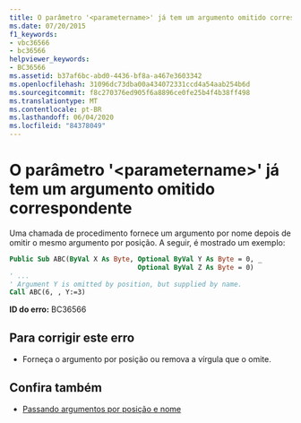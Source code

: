 ```yaml
---
title: O parâmetro '<parametername>' já tem um argumento omitido correspondente
ms.date: 07/20/2015
f1_keywords:
- vbc36566
- bc36566
helpviewer_keywords:
- BC36566
ms.assetid: b37af6bc-abd0-4436-bf8a-a467e3603342
ms.openlocfilehash: 31096dc73dba00a434072331ccd4a54aab254b6d
ms.sourcegitcommit: f8c270376ed905f6a8896ce0fe25b4f4b38ff498
ms.translationtype: MT
ms.contentlocale: pt-BR
ms.lasthandoff: 06/04/2020
ms.locfileid: "84378049"
---
```

# <a name="parameter-parametername-already-has-a-matching-omitted-argument"></a>O parâmetro '\<parametername>' já tem um argumento omitido correspondente

Uma chamada de procedimento fornece um argumento por nome depois de omitir o mesmo argumento por posição. A seguir, é mostrado um exemplo:
  
```vb  
Public Sub ABC(ByVal X As Byte, Optional ByVal Y As Byte = 0, _  
                                Optional ByVal Z As Byte = 0)  
' ...  
' Argument Y is omitted by position, but supplied by name.  
Call ABC(6, , Y:=3)
```  
  
 **ID do erro:** BC36566  
  
## <a name="to-correct-this-error"></a>Para corrigir este erro  
  
- Forneça o argumento por posição ou remova a vírgula que o omite.  
  
## <a name="see-also"></a>Confira também

- [Passando argumentos por posição e nome](../programming-guide/language-features/procedures/passing-arguments-by-position-and-by-name.md)
